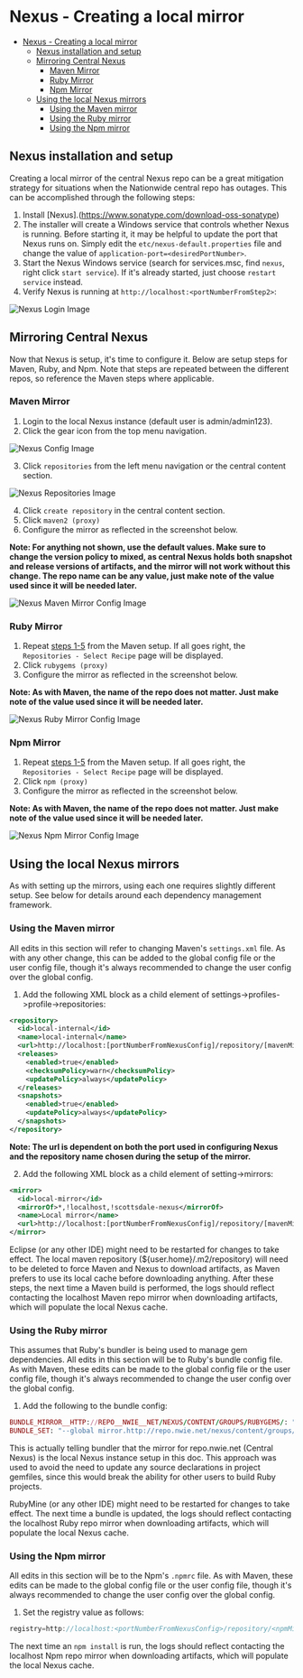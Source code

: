 # Nexus - Creating a local mirror #

- [Nexus - Creating a local mirror](#nexus---creating-a-local-mirror)
    - [Nexus installation and setup](#nexus-installation-and-setup)
    - [Mirroring Central Nexus](#mirroring-central-nexus)
        - [Maven Mirror](#maven-mirror)
        - [Ruby Mirror](#ruby-mirror)
        - [Npm Mirror](#npm-mirror)
    - [Using the local Nexus mirrors](#using-the-local-nexus-mirrors)
        - [Using the Maven mirror](#using-the-maven-mirror)
        - [Using the Ruby mirror](#using-the-ruby-mirror)
        - [Using the Npm mirror](#using-the-npm-mirror)

## Nexus installation and setup
Creating a local mirror of the central Nexus repo can be a great mitigation strategy for situations when the Nationwide central repo has outages. This can be accomplished through the following steps:

1. Install [Nexus].(https://www.sonatype.com/download-oss-sonatype)
2. The installer will create a Windows service that controls whether Nexus is running. Before starting it, it may be helpful to update the port that Nexus runs on. Simply edit the `etc/nexus-default.properties` file and change the value of `application-port=<desiredPortNumber>`.
3. Start the Nexus Windows service (search for services.msc, find `nexus`, right click `start service`). If it's already started, just choose `restart service` instead.
4. Verify Nexus is running at `http://localhost:<portNumberFromStep2>`:

![Nexus Login Image](./nexus-mirror-setup-images/nexus-login.png)

## Mirroring Central Nexus
Now that Nexus is setup, it's time to configure it. Below are setup steps for Maven, Ruby, and Npm. Note that steps are repeated between the different repos, so reference the Maven steps where applicable.

### Maven Mirror
1. Login to the local Nexus instance (default user is admin/admin123).
2. Click the gear icon from the top menu navigation.

![Nexus Config Image](./nexus-mirror-setup-images/nexus-config.png)

3. Click `repositories` from the left menu navigation or the central content section.

![Nexus Repositories Image](./nexus-mirror-setup-images/nexus-repositories.png)

4. Click `create repository` in the central content section.
5. Click `maven2 (proxy)`
6. Configure the mirror as reflected in the screenshot below. 

**Note: For anything not shown, use the default values. Make sure to change the version policy to mixed, as central Nexus holds both snapshot and release versions of artifacts, and the mirror will not work without this change. The repo name can be any value, just make note of the value used since it will be needed later.**

![Nexus Maven Mirror Config Image](./nexus-mirror-setup-images/maven-mirror.png)

### Ruby Mirror
1. Repeat [steps 1-5](#maven-mirror) from the Maven setup. If all goes right, the `Repositories - Select Recipe` page will be displayed.
2. Click `rubygems (proxy)`
3. Configure the mirror as reflected in the screenshot below.

**Note: As with Maven, the name of the repo does not matter. Just make note of the value used since it will be needed later.**

![Nexus Ruby Mirror Config Image](./nexus-mirror-setup-images/ruby-mirror.png)

### Npm Mirror
1. Repeat [steps 1-5](#maven-mirror) from the Maven setup. If all goes right, the `Repositories - Select Recipe` page will be displayed.
2. Click `npm (proxy)`
3. Configure the mirror as reflected in the screenshot below.

**Note: As with Maven, the name of the repo does not matter. Just make note of the value used since it will be needed later.**

![Nexus Npm Mirror Config Image](./nexus-mirror-setup-images/npm-mirror.png)

## Using the local Nexus mirrors
As with setting up the mirrors, using each one requires slightly different setup. See below for details around each dependency management framework.

### Using the Maven mirror
All edits in this section will refer to changing Maven's `settings.xml` file. As with any other change, this can be added to the global config file or the user config file, though it's always recommended to change the user config over the global config.
1. Add the following XML block as a child element of settings->profiles->profile->repositories:
```xml
<repository>
  <id>local-internal</id>
  <name>local-internal</name>
  <url>http://localhost:[portNumberFromNexusConfig]/repository/[mavenMirrorRepoName]/</url>
  <releases>
    <enabled>true</enabled>
    <checksumPolicy>warn</checksumPolicy>
    <updatePolicy>always</updatePolicy>
  </releases>
  <snapshots>
    <enabled>true</enabled>
    <updatePolicy>always</updatePolicy>
  </snapshots>
</repository>
```
**Note: The url is dependent on both the port used in configuring Nexus and the repository name chosen during the setup of the mirror.**

2. Add the following XML block as a child element of setting->mirrors:
```xml
<mirror>
  <id>local-mirror</id>
  <mirrorOf>*,!localhost,!scottsdale-nexus</mirrorOf>
  <name>Local mirror</name>
  <url>http://localhost:[portNumberFromNexusConfig]/repository/[mavenMirrorRepoName]/</url>
</mirror>
```

Eclipse (or any other IDE) might need to be restarted for changes to take effect. The local maven repository (${user.home}/.m2/repository) will need to be deleted to force Maven and Nexus to download artifacts, as Maven prefers to use its local cache before downloading anything. After these steps, the next time a Maven build is performed, the logs should reflect contacting the localhost Maven repo mirror when downloading artifacts, which will populate the local Nexus cache.

### Using the Ruby mirror
This assumes that Ruby's bundler is being used to manage gem dependencies. All edits in this section will be to Ruby's bundle config file. As with Maven, these edits can be made to the global config file or the user config file, though it's always recommended to change the user config over the global config.
1. Add the following to the bundle config:
```ruby
BUNDLE_MIRROR__HTTP://REPO__NWIE__NET/NEXUS/CONTENT/GROUPS/RUBYGEMS/: "http://localhost:<portNumberFromNexusConfig>/repository/<rubygemsMirrorRepoName>/"
BUNDLE_SET: "--global mirror.http://repo.nwie.net/nexus/content/groups/rubygems/ http://localhost:<portNumberFromNexusConfig>/repository/<rubygemsMirrorRepoName>/"
```

This is actually telling bundler that the mirror for repo.nwie.net (Central Nexus) is the local Nexus instance setup in this doc. This approach was used to avoid the need to update any source declarations in project gemfiles, since this would break the ability for other users to build Ruby projects. 

RubyMine (or any other IDE) might need to be restarted for changes to take effect. The next time a bundle is updated, the logs should reflect contacting the localhost Ruby repo mirror when downloading artifacts, which will populate the local Nexus cache.

### Using the Npm mirror
All edits in this section will be to the Npm's `.npmrc` file. As with Maven, these edits can be made to the global config file or the user config file, though it's always recommended to change the user config over the global config.
1. Set the registry value as follows:
```javascript
registry=http://localhost:<portNumberFromNexusConfig>/repository/<npmMirrorRepoName>/
```

The next time an `npm install` is run, the logs should reflect contacting the localhost Npm repo mirror when downloading artifacts, which will populate the local Nexus cache.
